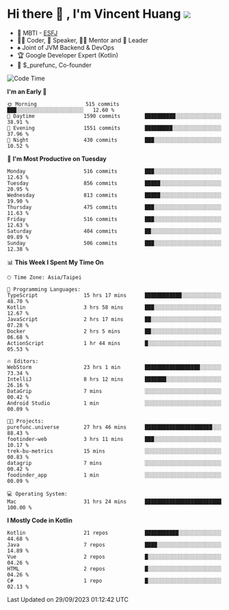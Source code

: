 # Hi there 👋 , I'm Vincent Huang ![](https://komarev.com/ghpvc/?username=Jian-Min-Huang)
- 👀 MBTI - [ESFJ](https://www.16personalities.com/esfj-personality)
- 👨‍💻 Coder, 🎤 Speaker, 👨‍🏫 Mentor and 🚀 Leader
- ♠️ Joint of JVM Backend & DevOps
- 🏆 Google Developer Expert (Kotlin)
- 💼 $_purefunc, Co-founder

<!--START_SECTION:waka-->
![Code Time](http://img.shields.io/badge/Code%20Time-2%2C613%20hrs%2024%20mins-blue)

**I'm an Early 🐤** 

```text
🌞 Morning                515 commits         ███░░░░░░░░░░░░░░░░░░░░░░   12.60 % 
🌆 Daytime                1590 commits        ██████████░░░░░░░░░░░░░░░   38.91 % 
🌃 Evening                1551 commits        █████████░░░░░░░░░░░░░░░░   37.96 % 
🌙 Night                  430 commits         ███░░░░░░░░░░░░░░░░░░░░░░   10.52 % 
```
📅 **I'm Most Productive on Tuesday** 

```text
Monday                   516 commits         ███░░░░░░░░░░░░░░░░░░░░░░   12.63 % 
Tuesday                  856 commits         █████░░░░░░░░░░░░░░░░░░░░   20.95 % 
Wednesday                813 commits         █████░░░░░░░░░░░░░░░░░░░░   19.90 % 
Thursday                 475 commits         ███░░░░░░░░░░░░░░░░░░░░░░   11.63 % 
Friday                   516 commits         ███░░░░░░░░░░░░░░░░░░░░░░   12.63 % 
Saturday                 404 commits         ██░░░░░░░░░░░░░░░░░░░░░░░   09.89 % 
Sunday                   506 commits         ███░░░░░░░░░░░░░░░░░░░░░░   12.38 % 
```


📊 **This Week I Spent My Time On** 

```text
🕑︎ Time Zone: Asia/Taipei

💬 Programming Languages: 
TypeScript               15 hrs 17 mins      ████████████░░░░░░░░░░░░░   48.70 % 
Kotlin                   3 hrs 58 mins       ███░░░░░░░░░░░░░░░░░░░░░░   12.67 % 
JavaScript               2 hrs 17 mins       ██░░░░░░░░░░░░░░░░░░░░░░░   07.28 % 
Docker                   2 hrs 5 mins        ██░░░░░░░░░░░░░░░░░░░░░░░   06.68 % 
ActionScript             1 hr 44 mins        █░░░░░░░░░░░░░░░░░░░░░░░░   05.53 % 

🔥 Editors: 
WebStorm                 23 hrs 1 min        ██████████████████░░░░░░░   73.34 % 
IntelliJ                 8 hrs 12 mins       ███████░░░░░░░░░░░░░░░░░░   26.16 % 
DataGrip                 7 mins              ░░░░░░░░░░░░░░░░░░░░░░░░░   00.42 % 
Android Studio           1 min               ░░░░░░░░░░░░░░░░░░░░░░░░░   00.09 % 

🐱‍💻 Projects: 
purefunc.universe        27 hrs 46 mins      ██████████████████████░░░   88.43 % 
footinder-web            3 hrs 11 mins       ███░░░░░░░░░░░░░░░░░░░░░░   10.17 % 
trek-bu-metrics          15 mins             ░░░░░░░░░░░░░░░░░░░░░░░░░   00.83 % 
datagrip                 7 mins              ░░░░░░░░░░░░░░░░░░░░░░░░░   00.42 % 
foodinder_app            1 min               ░░░░░░░░░░░░░░░░░░░░░░░░░   00.09 % 

💻 Operating System: 
Mac                      31 hrs 24 mins      █████████████████████████   100.00 % 
```

**I Mostly Code in Kotlin** 

```text
Kotlin                   21 repos            ███████████░░░░░░░░░░░░░░   44.68 % 
Java                     7 repos             ████░░░░░░░░░░░░░░░░░░░░░   14.89 % 
Vue                      2 repos             █░░░░░░░░░░░░░░░░░░░░░░░░   04.26 % 
HTML                     2 repos             █░░░░░░░░░░░░░░░░░░░░░░░░   04.26 % 
C#                       1 repo              █░░░░░░░░░░░░░░░░░░░░░░░░   02.13 % 
```




 Last Updated on 29/09/2023 01:12:42 UTC
<!--END_SECTION:waka-->
